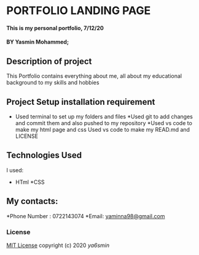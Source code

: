 # PORTFOLIO LANDING PAGE
####  This  is my personal portfolio, 7/12/20
#### BY **Yasmin Mohammed**;

## Description of project
This Portfolio contains everything about me, all about my educational background to my skills and hobbies
## Project Setup installation requirement
* Used terminal to set up my folders and files
*Used git to add changes and commit them and also pushed to my repository
*Used vs code to make my html page and css
Used vs code to make my READ.md and LICENSE 

##  Technologies Used
I used:
* HTml
*CSS
## My contacts:
 *Phone Number : 0722143074
 *Email: yaminna98@gmail.com
 ### License 
 [MIT License](https://github.com/ya6smin/Portfolio/community/license/new?branch=master&template=mit)
 copyright (c) 2020  *ya6smin*

